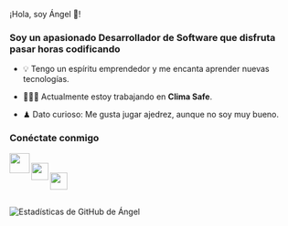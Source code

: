 ¡Hola, soy Ángel 👋!  
### Soy un apasionado Desarrollador de Software que disfruta pasar horas codificando  
- 💡 Tengo un espíritu emprendedor y me encanta aprender nuevas tecnologías.  
- 👨🏻‍💻 Actualmente estoy trabajando en **Clima Safe**.  
 
- ♟ Dato curioso: Me gusta jugar ajedrez, aunque no soy muy bueno.  


### Conéctate conmigo  

[<img align="left" src="https://www.iconpacks.net/icons/2/free-youtube-logo-icon-2431-thumb.png" width="35" height="35"/>](https://www.youtube.com/yourchannel)  
[<img align="left" src="https://cdn-icons-png.flaticon.com/512/174/174855.png" width="30" height="30"/>](https://www.instagram.com/angelcaamal_3)  
[<img align="left" src="https://cdn-icons-png.flaticon.com/512/174/174857.png" width="30" height="30"/>](https://www.linkedin.com/in/yourlinkedin/)  

<br />  

##  

![Estadísticas de GitHub de Ángel](https://github-readme-stats.vercel.app/api?username=angelcaamal2908&show_icons=true&count_private=true)  
